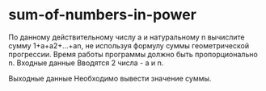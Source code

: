 # sum-of-numbers-in-power
По данному действительному числу a и натуральному n вычислите сумму 1+a+a2+...+an, не используя формулу суммы геометрической прогрессии. Время работы программы должно быть пропорционально n.
Входные данные
Вводятся 2 числа - a и n.

Выходные данные
Необходимо вывести  значение суммы.
